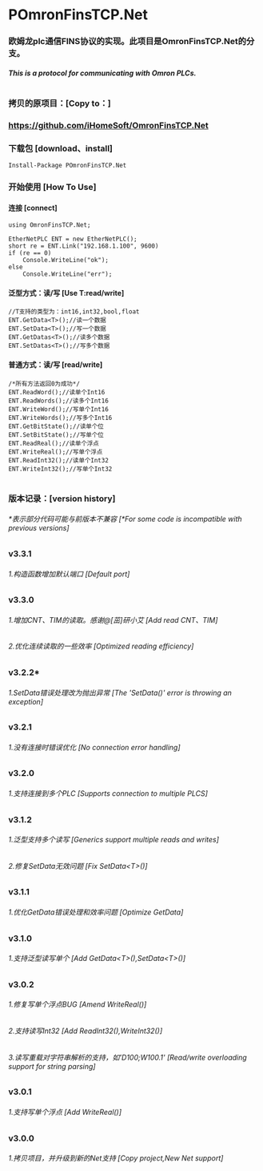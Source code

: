 # POmronFinsTCP.Net

### 欧姆龙plc通信FINS协议的实现。此项目是OmronFinsTCP.Net的分支。
##### This is a protocol for communicating with Omron PLCs. 
#

### 拷贝的原项目：[Copy to：]
### https://github.com/iHomeSoft/OmronFinsTCP.Net

### 下载包 [download、install]
```CSharp
Install-Package POmronFinsTCP.Net
```

### 开始使用 [How To Use]
#### 连接 [connect]
```CSharp
using OmronFinsTCP.Net;

EtherNetPLC ENT = new EtherNetPLC();
short re = ENT.Link("192.168.1.100", 9600)
if (re == 0)
    Console.WriteLine("ok");
else
    Console.WriteLine("err");
```
#### 泛型方式：读/写 [Use T:read/write]
```CSharp
//T支持的类型为：int16,int32,bool,float
ENT.GetData<T>();//读一个数据
ENT.SetData<T>();//写一个数据
ENT.GetDatas<T>();//读多个数据
ENT.SetDatas<T>();//写多个数据
```

#### 普通方式：读/写 [read/write]
```CSharp
/*所有方法返回0为成功*/
ENT.ReadWord();//读单个Int16
ENT.ReadWords();//读多个Int16
ENT.WriteWord();//写单个Int16
ENT.WriteWords();//写多个Int16
ENT.GetBitState();//读单个位
ENT.SetBitState();//写单个位
ENT.ReadReal();//读单个浮点
ENT.WriteReal();//写单个浮点
ENT.ReadInt32();//读单个Int32
ENT.WriteInt32();//写单个Int32
```


#
### 版本记录：[version history]
###### *表示部分代码可能与前版本不兼容 [*For some code is incompatible with previous versions]
### v3.3.1
###### 1.构造函数增加默认端口 [Default port]
### v3.3.0
###### 1.增加CNT、TIM的读取。感谢@[茁]研小艾 [Add read CNT、TIM]
###### 2.优化连续读取的一些效率 [Optimized reading efficiency]
### v3.2.2*
###### 1.SetData错误处理改为抛出异常 [The 'SetData()' error is throwing an exception]
### v3.2.1
###### 1.没有连接时错误优化 [No connection error handling]
### v3.2.0
###### 1.支持连接到多个PLC [Supports connection to multiple PLCS]
### v3.1.2
###### 1.泛型支持多个读写 [Generics support multiple reads and writes]
###### 2.修复SetData无效问题 [Fix SetData\<T>()]
### v3.1.1
###### 1.优化GetData错误处理和效率问题 [Optimize GetData]
### v3.1.0
###### 1.支持泛型读写单个 [Add GetData\<T>(),SetData\<T>()]
### v3.0.2
###### 1.修复写单个浮点BUG [Amend WriteReal()]
###### 2.支持读写Int32 [Add ReadInt32(),WriteInt32()]
###### 3.读写重载对字符串解析的支持，如'D100;W100.1' [Read/write overloading support for string parsing]
### v3.0.1
###### 1.支持写单个浮点 [Add WriteReal()]
### v3.0.0
###### 1.拷贝项目，并升级到新的Net支持 [Copy project,New Net support]

